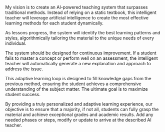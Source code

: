 My vision is to create an AI-powered teaching system that surpasses traditional methods. Instead of relying on a static textbook, this intelligent teacher will leverage artificial intelligence to create the most effective learning methods for each student dynamically.

As lessons progress, the system will identify the best learning patterns and styles, algorithmically tailoring the material to the unique needs of every individual.

The system should be designed for continuous improvement. If a student fails to master a concept or perform well on an assessment, the intelligent teacher will automatically generate a new explanation and approach to address the issue.

This adaptive learning loop is designed to fill knowledge gaps from the previous method, ensuring the student achieves a comprehensive understanding of the subject matter. The ultimate goal is to maximize student success.

By providing a truly personalized and adaptive learning experience, our objective is to ensure that a majority, if not all, students can fully grasp the material and achieve exceptional grades and academic results. Add any needed phases or steps, modify or update to arrive at the described AI teacher.